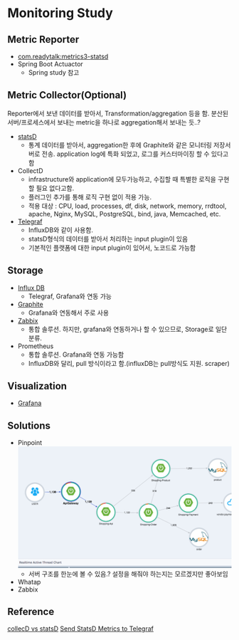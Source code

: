 # Monitoring Study

## Metric Reporter
- [com.readytalk:metrics3-statsd](statsD/README.md)
- Spring Boot Actuactor
  - Spring study 참고

## Metric Collector(Optional)
Reporter에서 보낸 데이터를 받아서, Transformation/aggregation 등을 함. 
분산된 서버/프로세스에서 보내는 metric을 하나로 aggregation해서 보내는 듯..?
- [statsD](statsD/README.md)
    - 통계 데이터를 받아서, aggregation한 후에 Graphite와 같은 모니터링 저장서버로 전송. application log에 특화 되었고, 로그를 커스터마이징 할 수 있다고함
- CollectD
    - infrastructure와 application에 모두가능하고, 수집할 때 특별한 로직을 구현할 필요 없다고함.
    - 플러그인 추가를 통해 로직 구현 없이 적용 가능.
    - 적용 대상 : CPU, load, processes, df, disk, network, memory, rrdtool, apache, Nginx, MySQL, PostgreSQL, bind, java, Memcached, etc.
- [Telegraf](influxdb/telegraf.md)
    - InfluxDB와 같이 사용함.
    - statsD형식의 데이터를 받아서 처리하는 input plugin이 있음
    - 기본적인 플랫폼에 대한 input plugin이 있어서, 노코드로 가능함
## Storage
- [Influx DB](influxdb/README.md)
    - Telegraf, Grafana와 연동 가능
- [Graphite](graphite/README.md)
    - Grafana와 연동해서 주로 사용
- [Zabbix](zabbix/README.md)
    - 통합 솔루션. 하지만, grafana와 연동하거나 할 수 있으므로, Storage로 일단 분류.
- Prometheus
    - 통합 솔루션. Grafana와 연동 가능함
    - InfluxDB와 달리, pull 방식이라고 함.(influxDB는 pull방식도 지원. scraper)
## Visualization
- [Grafana](grafana/README.md)

## Solutions
- Pinpoint
  ![img.png](img/img.png)
  - 서버 구조를 한눈에 볼 수 있음.? 설정을 해줘야 하는지는 모르겠지만 좋아보임
- Whatap
- Zabbix


## Reference
[collecD vs statsD](https://www.metricfire.com/blog/collectd-vs-statsd/#:~:text=Collectd%20can%20be%20used%20for,counts%2C%20sets%2C%20and%20intervals.)
[Send StatsD Metrics to Telegraf](https://www.influxdata.com/blog/getting-started-with-sending-statsd-metrics-to-telegraf-influxdb/)